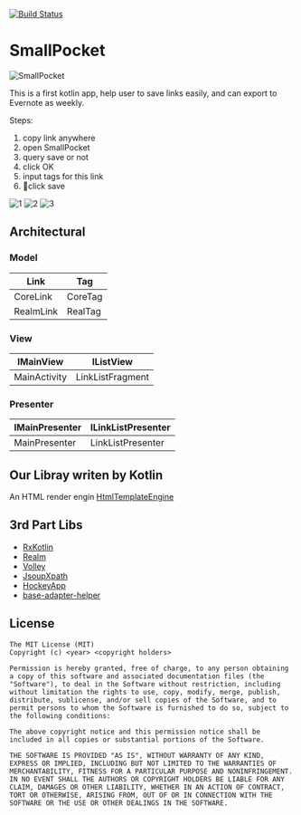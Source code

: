 [![Build
Status](https://travis-ci.org/RxKotlin/Pocket.svg?branch=master)](https://travis-ci.org/RxKotlin/Pocket)
# SmallPocket 
![SmallPocket](./app/src/main/res/mipmap-xxxhdpi/ic_launcher.png)

This is a first kotlin app, help user to save links easily, and can export to Evernote as weekly.

Steps:

1. copy link anywhere
2. open SmallPocket
3. query save or not
4. click OK
5. input tags for this link
6. click save

![1](./screenshot/1k.png)
![2](./screenshot/2k.png)
![3](./screenshot/3k.png)

## Architectural

### Model
|Link|Tag|
|---|---|
|CoreLink|CoreTag|
|RealmLink|RealTag|

### View
|IMainView|IListView|
|---|---|
|MainActivity|LinkListFragment|

### Presenter
|IMainPresenter|ILinkListPresenter|
|---|---|
|MainPresenter|LinkListPresenter|

 
## Our Libray writen by Kotlin

An HTML render engin [HtmlTemplateEngine](https://github.com/RxKotlin/HtmlTemplateEngine)

## 3rd Part Libs

* [RxKotlin](https://github.com/ReactiveX/RxKotlin) 
* [Realm](https://realm.io/) 
* [Volley](https://github.com/mcxiaoke/android-volley) 
* [JsoupXpath](https://github.com/zhegexiaohuozi/JsoupXpath) 
* [HockeyApp](https://www.hockeyapp.net/) 
* [base-adapter-helper](https://github.com/JoanZapata/base-adapter-helper) 
 

## License

```
The MIT License (MIT)
Copyright (c) <year> <copyright holders>

Permission is hereby granted, free of charge, to any person obtaining a copy of this software and associated documentation files (the "Software"), to deal in the Software without restriction, including without limitation the rights to use, copy, modify, merge, publish, distribute, sublicense, and/or sell copies of the Software, and to permit persons to whom the Software is furnished to do so, subject to the following conditions:

The above copyright notice and this permission notice shall be included in all copies or substantial portions of the Software.

THE SOFTWARE IS PROVIDED "AS IS", WITHOUT WARRANTY OF ANY KIND, EXPRESS OR IMPLIED, INCLUDING BUT NOT LIMITED TO THE WARRANTIES OF MERCHANTABILITY, FITNESS FOR A PARTICULAR PURPOSE AND NONINFRINGEMENT. IN NO EVENT SHALL THE AUTHORS OR COPYRIGHT HOLDERS BE LIABLE FOR ANY CLAIM, DAMAGES OR OTHER LIABILITY, WHETHER IN AN ACTION OF CONTRACT, TORT OR OTHERWISE, ARISING FROM, OUT OF OR IN CONNECTION WITH THE SOFTWARE OR THE USE OR OTHER DEALINGS IN THE SOFTWARE.
```




